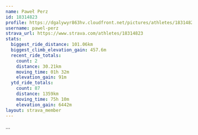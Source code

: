```yaml
---
name: Paweł Perz
id: 18314823
profile: https://dgalywyr863hv.cloudfront.net/pictures/athletes/18314823/5244308/1/large.jpg
username: pawel-perz
strava_url: https://www.strava.com/athletes/18314823
stats:
  biggest_ride_distance: 101.06km
  biggest_climb_elevation_gain: 457.6m
  recent_ride_totals:
    count: 2
    distance: 30.21km
    moving_time: 01h 32m
    elevation_gain: 91m
  ytd_ride_totals:
    count: 87
    distance: 1359km
    moving_time: 75h 10m
    elevation_gain: 6442m
layout: strava_member
--- 
```

...
